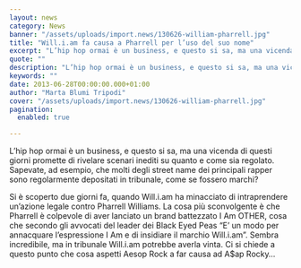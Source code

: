 ```yaml
---
layout: news
category: News
banner: "/assets/uploads/import.news/130626-william-pharrell.jpg"
title: "Will.i.am fa causa a Pharrell per l’uso del suo nome"
excerpt: "L’hip hop ormai è un business, e questo si sa, ma una vicenda di questi giorni promette di rivelare scenari inediti su quanto e come sia regolato. Sapevate, ad esempio, che molti degli street name dei principali rapper sono regolarmente depositati in tribunale, come se fossero marchi? Si è scoperto due giorni fa, quando Will.i.am [&hellip"
quote: ""
description: "L’hip hop ormai è un business, e questo si sa, ma una vicenda di questi giorni promette di rivelare scenari inediti su quanto e come sia regolato. Sapevate, ad esempio, che molti degli street name dei principali rapper sono regolarmente depositati in tribunale, come se fossero marchi? Si è scoperto due giorni fa, quando Will.i.am [&hellip"
keywords: ""
date: 2013-06-28T00:00:00.000+01:00
author: "Marta Blumi Tripodi"
cover: "/assets/uploads/import.news/130626-william-pharrell.jpg"
pagination:
  enabled: true

---
```


L’hip hop ormai è un business, e questo si sa, ma una vicenda di questi giorni promette di rivelare scenari inediti su quanto e come sia regolato. Sapevate, ad esempio, che molti degli street name dei principali rapper sono regolarmente depositati in tribunale, come se fossero marchi?

Si è scoperto due giorni fa, quando Will.i.am ha minacciato di intraprendere un’azione legale contro Pharrell Williams. La cosa più sconvolgente è che Pharrell è colpevole di aver lanciato un brand battezzato I Am OTHER, cosa che secondo gli avvocati del leader dei Black Eyed Peas “E’ un modo per annacquare l’espressione I Am e di insidiare il marchio Will.i.am”. Sembra incredibile, ma in tribunale Will.i.am potrebbe averla vinta. Ci si chiede a questo punto che cosa aspetti Aesop Rock a far causa ad A$ap Rocky…